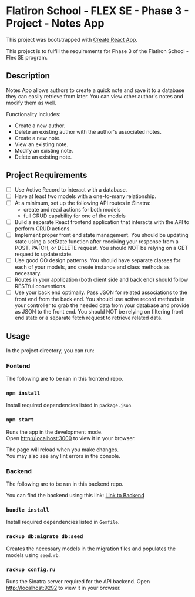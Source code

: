 # Flatiron School - FLEX SE - Phase 3 - Project - Notes App

This project was bootstrapped with [Create React App](https://github.com/facebook/create-react-app).

This project is to fulfill the requirements for Phase 3 of the Flatiron School - Flex SE program.

## Description

Notes App allows authors to create a quick note and save it to a database they can easily retrieve from later.
You can view other author's notes and modify them as well.

Functionality includes:
- Create a new author.
- Delete an existing author with the author's associated notes.
- Create a new note.
- View an existing note.
- Modify an existing note.
- Delete an existing note.

## Project Requirements

- [ ] Use Active Record to interact with a database.
- [ ] Have at least two models with a one-to-many relationship.
- [ ] At a minimum, set up the following API routes in Sinatra:
    - create and read actions for both models
    - full CRUD capability for one of the models
- [ ] Build a separate React frontend application that interacts with the API to perform CRUD actions.
- [ ] Implement proper front end state management. You should be updating state using a setState function after receiving your response from a POST, PATCH, or DELETE request. You should NOT be relying on a GET request to update state.
- [ ] Use good OO design patterns. You should have separate classes for each of your models, and create instance and class methods as necessary.
- [ ] Routes in your application (both client side and back end) should follow RESTful conventions.
- [ ] Use your back end optimally. Pass JSON for related associations to the front end from the back end. You should use active record methods in your controller to grab the needed data from your database and provide as JSON to the front end. You should NOT be relying on filtering front end state or a separate fetch request to retrieve related data.

## Usage

In the project directory, you can run:

### Fontend

The following are to be ran in this frontend repo.

### `npm install`

Install required dependencies listed in `package.json`.

### `npm start`

Runs the app in the development mode.\
Open [http://localhost:3000](http://localhost:3000) to view it in your browser.

The page will reload when you make changes.\
You may also see any lint errors in the console.

### Backend

The following are to be ran in this backend repo.

You can find the backend using this link:
[Link to Backend](https://github.com/JackieYeDev/phase-3-sinatra-react-project)

### `bundle install`

Install required dependencies listed in `Gemfile`.

### `rackup db:migrate db:seed`

Creates the necessary models in the migration files and populates the models using `seed.rb`.

### `rackup config.ru`

Runs the Sinatra server required for the API backend.
Open [http://localhost:9292](http://localhost:9292) to view it in your browser.